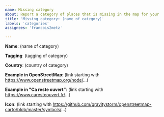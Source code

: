 ```yaml
---
name: Missing category
about: Report a category of places that is missing in the map for your country.
title: 'Missing category: (name of category)'
labels: 'categories'
assignees: 'francois2metz'

---
```


<!--
    What category is missing?
-->
**Name**: (name of category)

<!--
    How is it tagged in OpenStreetMap (e.g. `amenity=vending_machine;vending=pizza`)?
    See: https://wiki.openstreetmap.org/wiki/How_to_map_a
-->
**Tagging**: (tagging of category)

<!--
    In what country specifically is it missing?
    Note: Only name a country in which "Ca reste ouvert" is already available.
-->
**Country**: (country of category)

<!--
    Provide the link to an example place in OpenStreetMap in that country?
    See: https://www.openstreetmap.org/search?query=
-->
**Example in OpenStreetMap**: (link starting with https://www.openstreetmap.org/node/...)

<!--
    Please open www.caresteouvert.fr and navigate to the area that would show this place.
    Copy the link below:
-->
**Example in "Ca reste ouvert"**: (link starting with https://www.caresteouvert.fr/...)

<!--
    Please find the corresponding icon here: https://github.com/gravitystorm/openstreetmap-carto
    Hint: Type "t" and search for the OSM name/value.
-->
**Icon**: (link starting with https://github.com/gravitystorm/openstreetmap-carto/blob/master/symbols/...)

